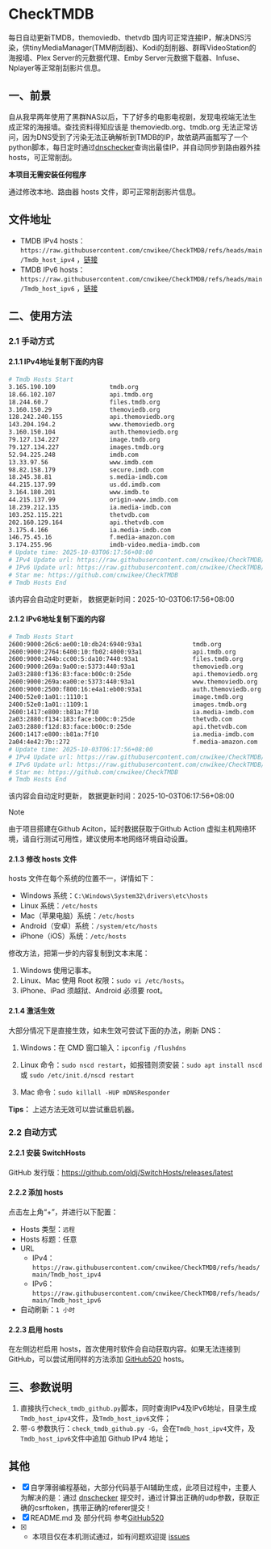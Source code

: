 # CheckTMDB

每日自动更新TMDB，themoviedb、thetvdb 国内可正常连接IP，解决DNS污染，供tinyMediaManager(TMM削刮器)、Kodi的刮削器、群晖VideoStation的海报墙、Plex Server的元数据代理、Emby Server元数据下载器、Infuse、Nplayer等正常削刮影片信息。

## 一、前景

自从我早两年使用了黑群NAS以后，下了好多的电影电视剧，发现电视端无法生成正常的海报墙。查找资料得知应该是 themoviedb.org、tmdb.org 无法正常访问，因为DNS受到了污染无法正确解析到TMDB的IP，故依葫芦画瓢写了一个python脚本，每日定时通过[dnschecker](https://dnschecker.org/)查询出最佳IP，并自动同步到路由器外挂hosts，可正常削刮。

**本项目无需安装任何程序**

通过修改本地、路由器 hosts 文件，即可正常削刮影片信息。

## 文件地址

- TMDB IPv4 hosts：`https://raw.githubusercontent.com/cnwikee/CheckTMDB/refs/heads/main/Tmdb_host_ipv4` ，[链接](https://raw.githubusercontent.com/cnwikee/CheckTMDB/refs/heads/main/Tmdb_host_ipv4)
- TMDB IPv6 hosts：`https://raw.githubusercontent.com/cnwikee/CheckTMDB/refs/heads/main/Tmdb_host_ipv6` ，[链接](https://raw.githubusercontent.com/cnwikee/CheckTMDB/refs/heads/main/Tmdb_host_ipv6)

## 二、使用方法

### 2.1 手动方式

#### 2.1.1 IPv4地址复制下面的内容

```bash
# Tmdb Hosts Start
3.165.190.109               tmdb.org
18.66.102.107               api.tmdb.org
18.244.60.7                 files.tmdb.org
3.160.150.29                themoviedb.org
128.242.240.155             api.themoviedb.org
143.204.194.2               www.themoviedb.org
3.160.150.104               auth.themoviedb.org
79.127.134.227              image.tmdb.org
79.127.134.227              images.tmdb.org
52.94.225.248               imdb.com
13.33.97.56                 www.imdb.com
98.82.158.179               secure.imdb.com
18.245.38.81                s.media-imdb.com
44.215.137.99               us.dd.imdb.com
3.164.180.201               www.imdb.to
44.215.137.99               origin-www.imdb.com
18.239.212.135              ia.media-imdb.com
103.252.115.221             thetvdb.com
202.160.129.164             api.thetvdb.com
3.175.4.166                 ia.media-imdb.com
146.75.45.16                f.media-amazon.com
3.174.255.96                imdb-video.media-imdb.com
# Update time: 2025-10-03T06:17:56+08:00
# IPv4 Update url: https://raw.githubusercontent.com/cnwikee/CheckTMDB/refs/heads/main/Tmdb_host_ipv4
# IPv6 Update url: https://raw.githubusercontent.com/cnwikee/CheckTMDB/refs/heads/main/Tmdb_host_ipv6
# Star me: https://github.com/cnwikee/CheckTMDB
# Tmdb Hosts End

```

该内容会自动定时更新， 数据更新时间：2025-10-03T06:17:56+08:00

#### 2.1.2 IPv6地址复制下面的内容

```bash
# Tmdb Hosts Start
2600:9000:26c6:ae00:10:db24:6940:93a1              tmdb.org
2600:9000:2764:6400:10:fb02:4000:93a1              api.tmdb.org
2600:9000:244b:cc00:5:da10:7440:93a1               files.tmdb.org
2600:9000:269a:9a00:e:5373:440:93a1                themoviedb.org
2a03:2880:f136:83:face:b00c:0:25de                 api.themoviedb.org
2600:9000:269a:ea00:e:5373:440:93a1                www.themoviedb.org
2600:9000:2500:f800:16:e4a1:eb00:93a1              auth.themoviedb.org
2400:52e0:1a01::1110:1                             image.tmdb.org
2400:52e0:1a01::1109:1                             images.tmdb.org
2600:1417:e800::b81a:7f10                          ia.media-imdb.com
2a03:2880:f134:183:face:b00c:0:25de                thetvdb.com
2a03:2880:f12d:83:face:b00c:0:25de                 api.thetvdb.com
2600:1417:e800::b81a:7f10                          ia.media-imdb.com
2a04:4e42:7b::272                                  f.media-amazon.com
# Update time: 2025-10-03T06:17:56+08:00
# IPv4 Update url: https://raw.githubusercontent.com/cnwikee/CheckTMDB/refs/heads/main/Tmdb_host_ipv4
# IPv6 Update url: https://raw.githubusercontent.com/cnwikee/CheckTMDB/refs/heads/main/Tmdb_host_ipv6
# Star me: https://github.com/cnwikee/CheckTMDB
# Tmdb Hosts End

```

该内容会自动定时更新， 数据更新时间：2025-10-03T06:17:56+08:00

> [!NOTE]
> 由于项目搭建在Github Aciton，延时数据获取于Github Action 虚拟主机网络环境，请自行测试可用性，建议使用本地网络环境自动设置。

#### 2.1.3 修改 hosts 文件

hosts 文件在每个系统的位置不一，详情如下：

- Windows 系统：`C:\Windows\System32\drivers\etc\hosts`
- Linux 系统：`/etc/hosts`
- Mac（苹果电脑）系统：`/etc/hosts`
- Android（安卓）系统：`/system/etc/hosts`
- iPhone（iOS）系统：`/etc/hosts`

修改方法，把第一步的内容复制到文本末尾：

1. Windows 使用记事本。
2. Linux、Mac 使用 Root 权限：`sudo vi /etc/hosts`。
3. iPhone、iPad 须越狱、Android 必须要 root。

#### 2.1.4 激活生效

大部分情况下是直接生效，如未生效可尝试下面的办法，刷新 DNS：

1. Windows：在 CMD 窗口输入：`ipconfig /flushdns`

2. Linux 命令：`sudo nscd restart`，如报错则须安装：`sudo apt install nscd` 或 `sudo /etc/init.d/nscd restart`

3. Mac 命令：`sudo killall -HUP mDNSResponder`

**Tips：** 上述方法无效可以尝试重启机器。

### 2.2 自动方式

#### 2.2.1 安装 SwitchHosts

GitHub 发行版：https://github.com/oldj/SwitchHosts/releases/latest

#### 2.2.2 添加 hosts

点击左上角“+”，并进行以下配置：

- Hosts 类型：`远程`
- Hosts 标题：任意
- URL
    - IPv4：`https://raw.githubusercontent.com/cnwikee/CheckTMDB/refs/heads/main/Tmdb_host_ipv4`
    - IPv6：`https://raw.githubusercontent.com/cnwikee/CheckTMDB/refs/heads/main/Tmdb_host_ipv6`
- 自动刷新：`1 小时`

#### 2.2.3 启用 hosts

在左侧边栏启用 hosts，首次使用时软件会自动获取内容。如果无法连接到 GitHub，可以尝试用同样的方法添加 [GitHub520](https://github.com/521xueweihan/GitHub520) hosts。

## 三、参数说明

1. 直接执行`check_tmdb_github.py`脚本，同时查询IPv4及IPv6地址，目录生成`Tmdb_host_ipv4`文件，及`Tmdb_host_ipv6`文件；
2. 带`-G` 参数执行：`check_tmdb_github.py -G`，会在`Tmdb_host_ipv4`文件，及`Tmdb_host_ipv6`文件中追加 Github IPv4 地址；

## 其他

- [x] 自学薄弱编程基础，大部分代码基于AI辅助生成，此项目过程中，主要人为解决的是：通过 [dnschecker](https://dnschecker.org/) 提交时，通过计算出正确的udp参数，获取正确的csrftoken，携带正确的referer提交！
- [x] README.md 及 部分代码 参考[GitHub520](https://github.com/521xueweihan/GitHub520)
- [x] * 本项目仅在本机测试通过，如有问题欢迎提 [issues](https://github.com/cnwikee/CheckTMDB/issues/new)
